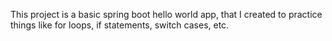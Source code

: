 This project is a basic spring boot hello world app, that I created to practice things like for loops, if statements, switch cases, etc. 

